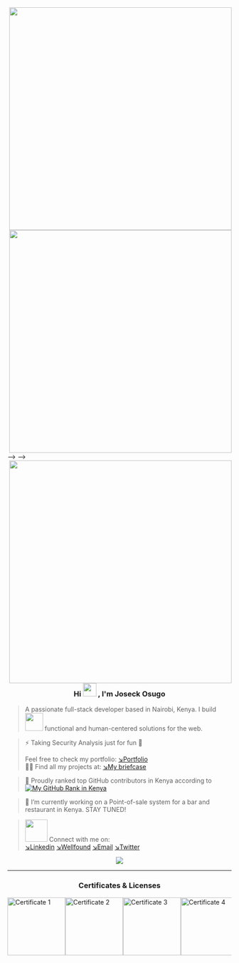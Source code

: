  <img align="right" width="500" src="https://www.web24zone.com/wp-content/uploads/2022/09/2c778e_89d09c380b7b4a09bcdbcb329c4734b3_mv2.gif"> 
<!--
 <img align="right" width="500" src="https://github.com/user-attachments/assets/5468492f-e9aa-4b9b-8b2b-362de9411fc4"> -->
 <img align="right" width="500" src="https://github.com/user-attachments/assets/5468492f-e9aa-4b9b-8b2b-362de9411fc4"> -->
 <img align="right" width="500" src="https://github.com/user-attachments/assets/5468492f-e9aa-4b9b-8b2b-362de9411fc4"> -->


 <h3 align="center"> Hi <img src="https://media.giphy.com/media/hvRJCLFzcasrR4ia7z/giphy.gif" width="30px"/>
, I'm Joseck Osugo</h3>


> A passionate full-stack developer based in Nairobi, Kenya.
> I build <img src="https://media.giphy.com/media/WUlplcMpOCEmTGBtBW/giphy.gif" width="40"> functional and human-centered solutions for the web.<br>
<!--

> 🌱 Part time taking Security with a bias in Security analysis🐍
-->
>
> ⚡ Taking Security Analysis just for fun 🎲
> 
> Feel free to check my portfolio:
[↘︎Portfolio](https://osugo.netlify.app/)<br>
> 👨‍💻 Find all my projects at: [↘︎My briefcase](https://github.com/0sugo?tab=repositories)<br>

> 🌟 Proudly ranked top GitHub contributors in Kenya
>  according to [![My GitHub Rank in Kenya](https://user-badge.committers.top/kenya/0sugo.svg)](https://user-badge.committers.top/kenya/0sugo)


> 🔭 I’m currently working on a Point-of-sale system for a bar and restaurant in Kenya. STAY TUNED!


> <img src="https://github.com/TheDudeThatCode/TheDudeThatCode/blob/master/Assets/Handshake.gif" width="50"> Connect with me on: <br>
[↘︎Linkedin](https://www.linkedin.com/in/joseck-osugo/) 
[↘︎Wellfound](https://wellfound.com/u/joseck-osugo)
[↘︎Email](mailto:josugo38@gmail.com)
[↘︎Twitter](https://twitter.com/osugo5)

<p align="center">
  <img src="https://komarev.com/ghpvc/?username=0sugo&style=for-the-badge&label=PROFILE+VISITORS">
</p>

<hr>
 <h3 align="center" style="display: flex; justify-content: center;">Certificates & Licenses</h3>
<div style="display: flex; flex-wrap: nowrap; justify-content: space-between; align-items: center; overflow-x: auto;">
    <img src="https://api.accredible.com/v1/frontend/credential_website_embed_image/badge/70100858" width="130" alt="Certificate 1">
    <img src="https://api.accredible.com/v1/frontend/credential_website_embed_image/badge/72351775" width="130" alt="Certificate 2">
    <img src="https://api.accredible.com/v1/frontend/credential_website_embed_image/badge/74440096" width="130" alt="Certificate 3">
    <img src="https://api.accredible.com/v1/frontend/credential_website_embed_image/badge/77337429" width="130" alt="Certificate 4">
    <img src="https://api.accredible.com/v1/frontend/credential_website_embed_image/badge/79785465" width="130" alt="Certificate 5">
    <img src="https://api.accredible.com/v1/frontend/credential_website_embed_image/badge/82740620" width="130" alt="Certificate 6">
</div>



<!--
**0sugo/0sugo** is a ✨ _special_ ✨ repository because its `README.md` (this file) appears on your GitHub profile.

Here are some ideas to get you started:

- 🔭 I’m currently working on ...
- 🌱 I’m currently learning ...
- 👯 I’m looking to collaborate on ...
- 🤔 I’m looking for help with ...
- 💬 Ask me about ...
- 📫 How to reach me: ...
- 😄 Pronouns: ...
- ⚡ Fun fact: ...
-->
